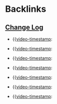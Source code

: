 
# Backlinks
## [Change Log](<Change Log.md>)
- {{[video-timestamp](<video-timestamp.md>):

- {{[video-timestamp](<video-timestamp.md>):

- {{[video-timestamp](<video-timestamp.md>):

- {{[video-timestamp](<video-timestamp.md>):

- {{[video-timestamp](<video-timestamp.md>):

- {{[video-timestamp](<video-timestamp.md>):

- {{[video-timestamp](<video-timestamp.md>):

